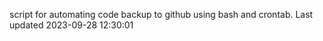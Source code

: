script for automating code backup to github using bash and crontab. Last updated 2023-09-28 12:30:01
